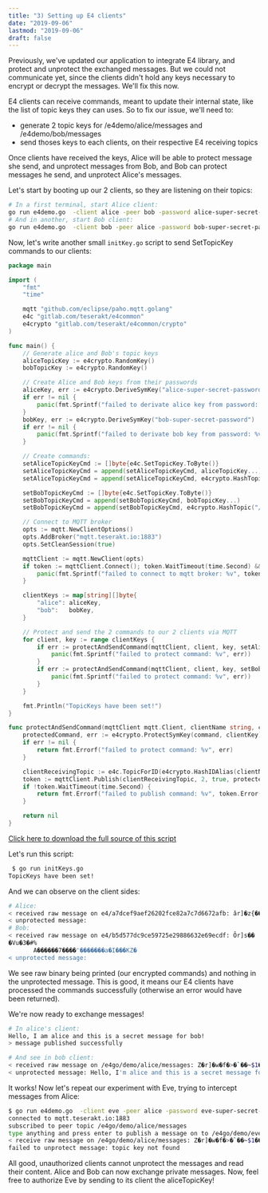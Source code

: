 ```yaml
---
title: "3) Setting up E4 clients"
date: "2019-09-06"
lastmod: "2019-09-06"
draft: false
---
```


Previously, we've updated our application to integrate E4 library, and protect and unprotect the exchanged messages. But we could not communicate yet, since the clients didn't hold any keys necessary to encrypt or decrypt the messages. We'll fix this now.

E4 clients can receive commands, meant to update their internal state, like the list of topic keys they can uses. So to fix our issue, we'll need to:

* generate 2 topic keys for /e4demo/alice/messages and /e4demo/bob/messages
* send thoses keys to each clients, on their respective E4 receiving topics

Once clients have received the keys, Alice will be able to protect message she send, and unprotect messages from Bob, and Bob can protect messages he send, and unprotect Alice's messages.


Let's start by booting up our 2 clients, so they are listening on their topics:
```bash
# In a first terminal, start Alice client:
go run e4demo.go  -client alice -peer bob -password alice-super-secret-password
# And in another, start Bob client:
go run e4demo.go  -client bob -peer alice -password bob-super-secret-password
```

Now, let's write another small `initKey.go` script to send SetTopicKey commands to our clients:

```go
package main

import (
	"fmt"
	"time"

	mqtt "github.com/eclipse/paho.mqtt.golang"
	e4c "gitlab.com/teserakt/e4common"
	e4crypto "gitlab.com/teserakt/e4common/crypto"
)

func main() {
	// Generate alice and Bob's topic keys
	aliceTopicKey := e4crypto.RandomKey()
	bobTopicKey := e4crypto.RandomKey()

	// Create Alice and Bob keys from their passwords
	aliceKey, err := e4crypto.DeriveSymKey("alice-super-secret-password")
	if err != nil {
		panic(fmt.Sprintf("failed to derivate alice key from password: %v", err))
	}
	bobKey, err := e4crypto.DeriveSymKey("bob-super-secret-password")
	if err != nil {
		panic(fmt.Sprintf("failed to derivate bob key from password: %v", err))
	}

	// Create commands:
	setAliceTopicKeyCmd := []byte{e4c.SetTopicKey.ToByte()}
	setAliceTopicKeyCmd = append(setAliceTopicKeyCmd, aliceTopicKey...)
	setAliceTopicKeyCmd = append(setAliceTopicKeyCmd, e4crypto.HashTopic("/e4demo/alice/messages")...)

	setBobTopicKeyCmd := []byte{e4c.SetTopicKey.ToByte()}
	setBobTopicKeyCmd = append(setBobTopicKeyCmd, bobTopicKey...)
	setBobTopicKeyCmd = append(setBobTopicKeyCmd, e4crypto.HashTopic("/e4demo/bob/messages")...)

	// Connect to MQTT broker
	opts := mqtt.NewClientOptions()
	opts.AddBroker("mqtt.teserakt.io:1883")
	opts.SetCleanSession(true)

	mqttClient := mqtt.NewClient(opts)
	if token := mqttClient.Connect(); token.WaitTimeout(time.Second) && token.Error() != nil {
		panic(fmt.Sprintf("failed to connect to mqtt broker: %v", token.Error()))
	}

	clientKeys := map[string][]byte{
		"alice": aliceKey,
		"bob":   bobKey,
	}

	// Protect and send the 2 commands to our 2 clients via MQTT
	for client, key := range clientKeys {
		if err := protectAndSendCommand(mqttClient, client, key, setAliceTopicKeyCmd); err != nil {
			panic(fmt.Sprintf("failed to protect command: %v", err))
		}
		if err := protectAndSendCommand(mqttClient, client, key, setBobTopicKeyCmd); err != nil {
			panic(fmt.Sprintf("failed to protect command: %v", err))
		}
	}

	fmt.Println("TopicKeys have been set!")
}

func protectAndSendCommand(mqttClient mqtt.Client, clientName string, clientKey, command []byte) error {
	protectedCommand, err := e4crypto.ProtectSymKey(command, clientKey)
	if err != nil {
		return fmt.Errorf("failed to protect command: %v", err)
	}

	clientReceivingTopic := e4c.TopicForID(e4crypto.HashIDAlias(clientName))
	token := mqttClient.Publish(clientReceivingTopic, 2, true, protectedCommand)
	if !token.WaitTimeout(time.Second) {
		return fmt.Errorf("failed to publish command: %v", token.Error())
	}

	return nil
}
```

[Click here to download the full source of this script](../e4demo-initKeys.go)

Let's run this script:
```bash
 $ go run initKeys.go
TopicKeys have been set!
```

And we can observe on the client sides:
```bash
# Alice:
< received raw message on e4/a7dcef9aef26202fce82a7c7d6672afb: ǎr]�z{�����ʣ_�v�����^����m��>�Cｃs����U3$�˥�T���]�sʁ>�D�}
< unprotected message:
# Bob:
< received raw message on e4/b5d577dc9ce59725e29886632e69ecdf: Ȏr]s��
�Vu�3�#%
       A������7����'�������a�I���KZ�
< unprotected message:
```

We see raw binary being printed (our encrypted commands) and nothing in the unprotected message. This is good, it means our E4 clients have processed the commands successfully (otherwise an error would have been returned).

We're now ready to exchange messages!
```bash
# In alice's client:
Hello, I am alice and this is a secret message for bob!
> message published successfully

# And see in bob client:
< received raw message on /e4go/demo/alice/messages: Z�r]�w�f�>�`��~$1��6���l���_�a��ւX�x��ES��%�����V6��uҲ+�z�����
< unprotected message: Hello, I'm alice and this is a secret message for bob!
```

It works! Now let's repeat our experiment with Eve, trying to intercept messages from Alice:
```bash
$ go run e4demo.go  -client eve -peer alice -password eve-super-secret-password
connected to mqtt.teserakt.io:1883
subscribed to peer topic /e4go/demo/alice/messages
type anything and press enter to publish a message on to /e4go/demo/eve/messages:
< receive raw message on /e4go/demo/alice/messages: Z�r]�w�f�>�`��~$1��6���l���_�a��ւX�x��ES��%�����V6��uҲ+�z�����
failed to unprotect message: topic key not found
```

All good, unauthorized clients cannot unprotect the messages and read their content. Alice and Bob can now exchange private messages.
Now, feel free to authorize Eve by sending to its client the aliceTopicKey!
